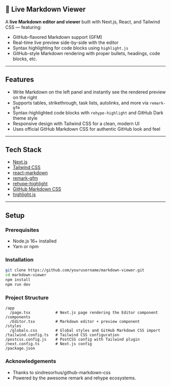 ## 📝 Live Markdown Viewer

A **live Markdown editor and viewer** built with Next.js, React, and Tailwind CSS — featuring:

- GitHub-flavored Markdown support (GFM)
- Real-time live preview side-by-side with the editor
- Syntax highlighting for code blocks using `highlight.js`
- GitHub-style Markdown rendering with proper bullets, headings, code blocks, etc.

---

## Features

- Write Markdown on the left panel and instantly see the rendered preview on the right
- Supports tables, strikethrough, task lists, autolinks, and more via `remark-gfm`
- Syntax-highlighted code blocks with `rehype-highlight` and GitHub Dark theme style
- Responsive design with Tailwind CSS for a clean, modern UI
- Uses official GitHub Markdown CSS for authentic GitHub look and feel

---

## Tech Stack

- [Next.js](https://nextjs.org/)
- [Tailwind CSS](https://tailwindcss.com/)
- [react-markdown](https://github.com/remarkjs/react-markdown)
- [remark-gfm](https://github.com/remarkjs/remark-gfm)
- [rehype-highlight](https://github.com/rehypejs/rehype-highlight)
- [GitHub Markdown CSS](https://github.com/sindresorhus/github-markdown-css)
- [highlight.js](https://highlightjs.org/)

---

## Setup

### Prerequisites

- Node.js 16+ installed
- Yarn or npm

### Installation

```bash
git clone https://github.com/yourusername/markdown-viewer.git
cd markdown-viewer
npm install
npm run dev
```

### Project Structure
```
/app
  /page.tsx           # Next.js page rendering the Editor component
/components
  /Editor.tsx         # Markdown editor + preview component
/styles
  /globals.css        # Global styles and GitHub Markdown CSS import
/tailwind.config.ts   # Tailwind CSS configuration
/postcss.config.js    # PostCSS config with Tailwind plugin
/next.config.ts       # Next.js config
/package.json
```

### Acknowledgements

- Thanks to sindresorhus/github-markdown-css
- Powered by the awesome remark and rehype ecosystems.
